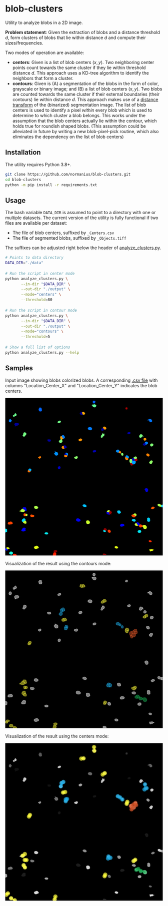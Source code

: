 # blob-clusters

Utility to analyze blobs in a 2D image. 

**Problem statement**: Given the extraction of blobs and a distance threshold $d$, form clusters of blobs that lie within distance $d$ and compute their sizes/frequencies.

Two modes of operation are available:

- **centers**: Given is a list of blob centers $(x,y)$. Two neighboring center points count towards the same cluster if they lie within threshold distance $d$. This approach uses a KD-tree algorithm to identify the neighbors that form a cluster.
- **contours**: Given is (A) a segmentation of the blobs in the form of color, grayscale or binary image; and (B) a list of blob centers $(x,y)$. Two blobs are counted towards the same cluster if their external boundaries (their contours) lie within distance $d$. This approach makes use of a [distance transform](https://docs.opencv.org/4.5.2/d2/dbd/tutorial_distance_transform.html) of the (binarized) segmentation image. The list of blob centers is used to identify a pixel *within* every blob which is used to determine to which cluster a blob belongs. This works under the assumption that the blob centers actually lie within the contour, which holds true for roundish shaped blobs. (This assumption could be alleviated in future by writing a new blob-pixel-pick routine, which also eliminates the dependency on the list of blob centers)

## Installation

The utility requires Python 3.8+.

```bash
git clone https://github.com/normanius/blob-clusters.git
cd blob-clusters
python -m pip install -r requirements.txt
```

## Usage

The bash variable `DATA_DIR` is assumed to point to a directory with one or multiple datasets. The current version of the utility is fully functional if two files are available per dataset:

- The file of blob centers, suffixed by `_Centers.csv`
- The file of segmented blobs, suffixed by `_Objects.tiff`

The suffixes can be adjusted right below the header of [analyze_clusters.py](https://github.com/normanius/blob-clusters/blob/main/analyze_clusters.py).

```bash
# Points to data directory
DATA_DIR="./data"

# Run the script in center mode
python analyze_clusters.py \
       --in-dir "$DATA_DIR" \
       --out-dir "./output" \
       --mode="centers" \
       --threshold=80
       
# Run the script in contour mode
python analyze_clusters.py \
       --in-dir "$DATA_DIR" \
       --out-dir "./output" \
       --mode="contours" \
       --threshold=5
       
# Show a full list of options
python analyze_clusters.py --help
```


## Samples

Input image showing blobs colorized blobs. A corresponding [.csv file](https://github.com/normanius/blob-clusters/blob/main/data/sample_Centers.csv) with columns "Location\_Center\_X" and "Location\_Center\_Y" indicates the blob centers. 

![Input image](https://github.com/normanius/blob-clusters/blob/main/data/sample_Objects.tiff?raw=true)


Visualization of the result using the contours mode:

![Input image](https://github.com/normanius/blob-clusters/blob/main/data/results/contours/sample_clusters_resized.png?raw=true)

Visualization of the result using the centers mode:

![Input image](https://github.com/normanius/blob-clusters/blob/main/data/results/centers/sample.png?raw=true)